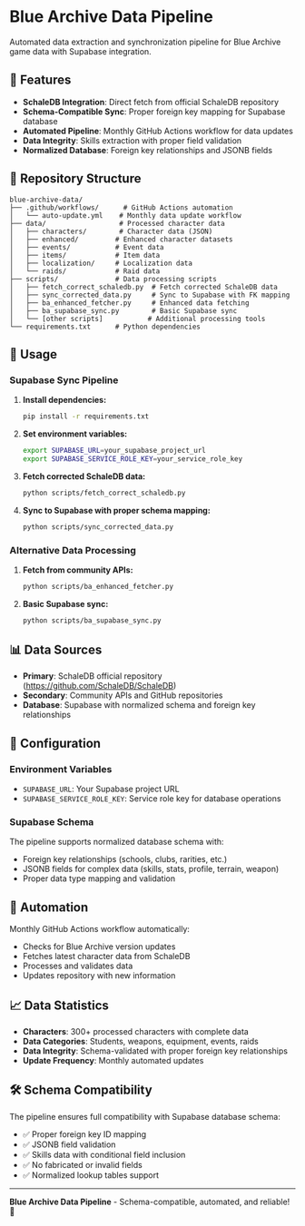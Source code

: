 # Blue Archive Data Pipeline

Automated data extraction and synchronization pipeline for Blue Archive game data with Supabase integration.

## 🎯 Features

- **SchaleDB Integration**: Direct fetch from official SchaleDB repository
- **Schema-Compatible Sync**: Proper foreign key mapping for Supabase database
- **Automated Pipeline**: Monthly GitHub Actions workflow for data updates
- **Data Integrity**: Skills extraction with proper field validation
- **Normalized Database**: Foreign key relationships and JSONB fields

## 📁 Repository Structure

```
blue-archive-data/
├── .github/workflows/      # GitHub Actions automation
│   └── auto-update.yml    # Monthly data update workflow
├── data/                  # Processed character data
│   ├── characters/        # Character data (JSON)
│   ├── enhanced/         # Enhanced character datasets
│   ├── events/           # Event data
│   ├── items/            # Item data
│   ├── localization/     # Localization data
│   └── raids/            # Raid data
├── scripts/              # Data processing scripts
│   ├── fetch_correct_schaledb.py  # Fetch corrected SchaleDB data
│   ├── sync_corrected_data.py     # Sync to Supabase with FK mapping
│   ├── ba_enhanced_fetcher.py     # Enhanced data fetching
│   ├── ba_supabase_sync.py        # Basic Supabase sync
│   └── [other scripts]           # Additional processing tools
└── requirements.txt      # Python dependencies
```

## 🚀 Usage

### Supabase Sync Pipeline

1. **Install dependencies:**
   ```bash
   pip install -r requirements.txt
   ```

2. **Set environment variables:**
   ```bash
   export SUPABASE_URL=your_supabase_project_url
   export SUPABASE_SERVICE_ROLE_KEY=your_service_role_key
   ```

3. **Fetch corrected SchaleDB data:**
   ```bash
   python scripts/fetch_correct_schaledb.py
   ```

4. **Sync to Supabase with proper schema mapping:**
   ```bash
   python scripts/sync_corrected_data.py
   ```

### Alternative Data Processing

1. **Fetch from community APIs:**
   ```bash
   python scripts/ba_enhanced_fetcher.py
   ```

2. **Basic Supabase sync:**
   ```bash
   python scripts/ba_supabase_sync.py
   ```

## 📊 Data Sources

- **Primary**: SchaleDB official repository (https://github.com/SchaleDB/SchaleDB)
- **Secondary**: Community APIs and GitHub repositories
- **Database**: Supabase with normalized schema and foreign key relationships

## 🔧 Configuration

### Environment Variables
- `SUPABASE_URL`: Your Supabase project URL
- `SUPABASE_SERVICE_ROLE_KEY`: Service role key for database operations

### Supabase Schema
The pipeline supports normalized database schema with:
- Foreign key relationships (schools, clubs, rarities, etc.)
- JSONB fields for complex data (skills, stats, profile, terrain, weapon)
- Proper data type mapping and validation

## 🤖 Automation

Monthly GitHub Actions workflow automatically:
- Checks for Blue Archive version updates
- Fetches latest character data from SchaleDB
- Processes and validates data
- Updates repository with new information

## 📈 Data Statistics

- **Characters**: 300+ processed characters with complete data
- **Data Categories**: Students, weapons, equipment, events, raids
- **Data Integrity**: Schema-validated with proper foreign key relationships
- **Update Frequency**: Monthly automated updates

## 🛠️ Schema Compatibility

The pipeline ensures full compatibility with Supabase database schema:
- ✅ Proper foreign key ID mapping
- ✅ JSONB field validation
- ✅ Skills data with conditional field inclusion
- ✅ No fabricated or invalid fields
- ✅ Normalized lookup tables support

---

**Blue Archive Data Pipeline** - Schema-compatible, automated, and reliable! 🎯